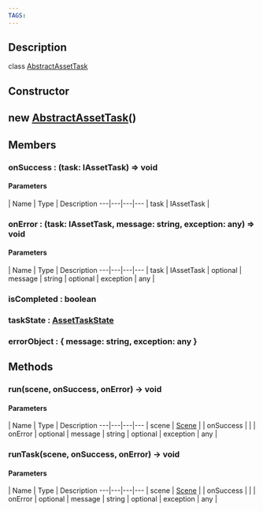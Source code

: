 ```yaml
---
TAGS:
---
```

## Description

class [AbstractAssetTask](/classes/3.1/AbstractAssetTask)



## Constructor

## new [AbstractAssetTask](/classes/3.1/AbstractAssetTask)()


## Members

### onSuccess : (task: IAssetTask) =&gt; void



#### Parameters
 | Name | Type | Description
---|---|---|---
 | task | IAssetTask | 

### onError : (task: IAssetTask, message: string, exception: any) =&gt; void



#### Parameters
 | Name | Type | Description
---|---|---|---
 | task | IAssetTask | 
optional | message | string | 
optional | exception | any | 
### isCompleted : boolean


### taskState : [AssetTaskState](/classes/3.1/AssetTaskState)


### errorObject : { message: string,  exception: any }


## Methods

### run(scene, onSuccess, onError) &rarr; void



#### Parameters
 | Name | Type | Description
---|---|---|---
 | scene | [Scene](/classes/3.1/Scene) | 
 | onSuccess |  | 
 | onError | optional | message | string | 
optional | exception | any | 

### runTask(scene, onSuccess, onError) &rarr; void



#### Parameters
 | Name | Type | Description
---|---|---|---
 | scene | [Scene](/classes/3.1/Scene) | 
 | onSuccess |  | 
 | onError | optional | message | string | 
optional | exception | any | 

